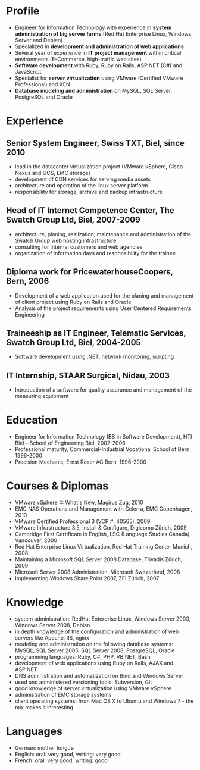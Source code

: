 # Profile #

* Engineer for Information Technology with experience in **system administration of big server farms** (Red Hat Enterprise Linux, Windows Server and Debian)
* Specialized in **development and administration of web applications**
* Several year of experience in **IT project management** within critical environments (E-Commerce, high-traffic web sites)
* **Software development** with Ruby, Ruby on Rails, ASP.NET (C#) and JavaScript
* Specialist for **server virtualization** using VMware (Certified VMware Professional) and XEN
* **Database modeling and administration** on MySQL, SQL Server, PostgreSQL and Oracle

# Experience #

## Senior System Engineer, Swiss TXT, Biel, since 2010 ##
* lead in the datacenter virtualization project (VMware vSphere, Cisco Nexus and UCS, EMC storage)
* development of CDN services for serving media assets
* architecture and operation of the linux server platform
* responsibility for storage, archive and backup infrastructure

## Head of IT Internet Competence Center, The Swatch Group Ltd, Biel, 2007-2009 ##
* architecture, planing, realization, maintenance and administration of the Swatch Group web hosting infrastructure
* consulting for internal customers and web agencies
* organization of information days and responsibility for the trainee

## Diploma work for PricewaterhouseCoopers, Bern, 2006 ##
* Development of a web application used for the planing and management of client project using Ruby on Rails and Oracle
* Analysis of the project requirements using User Centered Requirements Engineering

## Traineeship as IT Engineer, Telematic Services, Swatch Group Ltd, Biel, 2004-2005 ##
* Software development using .NET, network monitoring, scripting

## IT Internship, STAAR Surgical, Nidau, 2003 ##
* Introduction of a software for quality assurance and management of the measuring equipment

# Education #
* Engineer for Information Technology (BS in Software Development), HTI Biel – School of Engineering Biel, 2002-2006
* Professional maturity, Commercial-Industrial Vocational School of Bern, 1996-2000
* Precision Mechanic, Ernst Roser AG Bern, 1996-2000

# Courses & Diplomas #
* VMware vSphere 4: What's New, Magirus Zug, 2010
* EMC NAS Operations and Management with Celerra, EMC Copenhagen, 2010
* VMware Certified Professional 3 (VCP #: 40565), 2009
* VMware Infrastructure 3.5, Install & Configure, Digicomp Zürich, 2009
* Cambridge First Certificate in English, LSC (Language Studies Canada) Vancouver, 2000
* Red Hat Enterprise Linux Virtualization, Red Hat Training Center Munich, 2008
* Maintaining a Microsoft SQL Server 2008 Database, Trivadis Zürich, 2009
* Microsoft Server 2008 Administration, Microsoft Switzerland, 2008
* Implementing Windows Share Point 2007, ZFI Zürich, 2007

# Knowledge #
* system administration: RedHat Enterprise Linux, Windows Server 2003, Windows Server 2008, Debian
* in depth knowledge of the configuration and administration of web servers like Apache, IIS, nginx
* modeling and administration on the following database systems: MySQL, SQL Server 2005, SQL Server 2008, PostgreSQL, Oracle
* programming languages: Ruby, C#, PHP, VB.NET, Bash
* development of web applications using Ruby on Rails, AJAX and ASP.NET 
* DNS administration and automatization on Bind and Windows Server
* used and administered versioning tools: Subversion, Git
* good knowledge of server virtualization using VMware vSphere
* administration of EMC storage systems 
* client operating systems: from Mac OS X to Ubuntu and Windows 7 - the mix makes it interesting

# Languages #
* German: mother tongue
* English: oral: very good, writing: very good
* French: oral: very good, writing: good